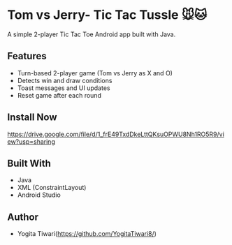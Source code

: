 # Tom vs Jerry- Tic Tac Tussle 🐭🐱

A simple 2-player Tic Tac Toe Android app built with Java.

## Features
- Turn-based 2-player game (Tom vs Jerry as X and O)
- Detects win and draw conditions
- Toast messages and UI updates
- Reset game after each round

## Install Now
https://drive.google.com/file/d/1_frE49TxdDkeLttQKsuOPWU8Nh1RO5R9/view?usp=sharing

## Built With
- Java
- XML (ConstraintLayout)
- Android Studio

## Author
- Yogita Tiwari(https://github.com/YogitaTiwari8/)

